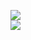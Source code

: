 [![](https://img.shields.io/badge/Made%20With-Github%20Spray-lightgrey.svg?style=for-the-badge&logo=github)](https://github.com/Annihil/github-spray#30616)  
[![](https://i.imgur.com/2DrTn0Z.gif)](https://github.com/Annihil/github-spray)